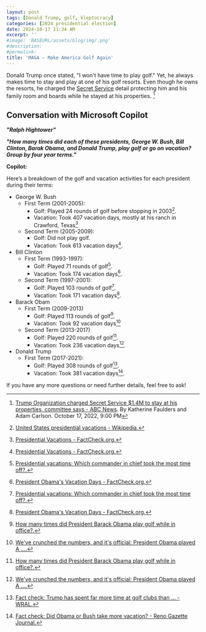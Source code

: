 ```yaml
---
layout: post
tags: [Donald Trump, golf, kleptocracy]
categories: [2024 presidential election]
date: 2024-10-17 11:34 AM
excerpt: ''
#image: 'BASEURL/assets/blog/img/.png'
#description:
#permalink:
title: 'MAGA – Make America Golf Again'
---
```



Donald Trump once stated, "I won't have time to play golf." Yet, he always makes time to stay and play at one of his golf resorts. Even though he owns the resorts, he charged the [Secret Service](https://www.secretservice.gov/protection) detail protecting him and his family room and boards while he stayed at his properties. [^11]

[^11]: [Trump Organization charged Secret Service $1.4M to stay at his properties, committee says - ABC News](https://abcnews.go.com/US/trump-organization-charged-secret-service-14m-stay-properties/story?id=91640350). By Katherine Faulders and Adam Carlson. October 17, 2022, 9:00 PM


## Conversation with Microsoft Copilot

***"Ralph Hightower"***

***"How many times did each of these presidents, George W. Bush, Bill Clinton, Barak Obama, and Donald Trump, play golf or go on vacation? Group by four year terms."***

**Copilot:**

Here’s a breakdown of the golf and vacation activities for each president during their terms:

- George W. Bush
    - First Term (2001-2005):
        - Golf: Played 24 rounds of golf before stopping in 2003[^211].
        - Vacation: Took 407 vacation days, mostly at his ranch in Crawford, Texas[^212]
    - Second Term (2005-2009):
        - Golf: Did not play golf.
        - Vacation: Took 613 vacation days[^212].
- Bill Clinton
    - First Term (1993-1997):
        - Golf: Played 71 rounds of golf[^213].
        - Vacation: Took 174 vacation days[^214].
    - Second Term (1997-2001):
        - Golf: Played 103 rounds of golf[^213].
        - Vacation: Took 171 vacation days[^214].
- Barack Obam
    - First Term (2009-2013)
        - Golf: Played 113 rounds of golf[^215].
        - Vacation: Took 92 vacation days[^216]
    - Second Term (2013-2017)
        - Golf: Played 220 rounds of golf[^215].
        - Vacation: Took 236 vacation days[^216].
- Donald Trump
    - First Term (2017-2021):
        - Golf: Played 308 rounds of golf[^217].
        - Vacation: Took 381 vacation days[^218].

If you have any more questions or need further details, feel free to ask!

[^211]: [United States presidential vacations - Wikipedia.](https://en.wikipedia.org/wiki/United_States_presidential_vacations)
[^212]: [Presidential Vacations - FactCheck.org.](https://www.factcheck.org/2014/08/presidential-vacations/)
[^213]: [Presidential vacations: Which commander in chief took the most time off?.](https://www.cleveland.com/nation/2017/08/presidential_vacations_who_too.html)
[^214]: [President Obama's Vacation Days - FactCheck.org.](https://www.factcheck.org/2010/01/president-obamas-vacation-days/)
[^215]: [How many times did President Barack Obama play golf while in office?.](https://thegolfnewsnet.com/ryan_ballengee/2024/04/20/how-many-rounds-president-barack-obama-play-golf-office-103838/)
[^216]: [We've crunched the numbers, and it's official: President Obama played A ....](https://www.golfdigest.com/story/weve-crunched-the-numbers-and-its-official-president-obama-played-a-lot-of-golf-while-in-office)
[^217]: [Fact check: Trump has spent far more time at golf clubs than ... - WRAL.](https://www.wral.com/story/fact-check-trump-has-spent-far-more-time-at-golf-clubs-than-obama-did-as-president/19113812/)
[^218]: [Fact check: Did Obama or Bush take more vacation? - Reno Gazette Journal.](https://www.rgj.com/story/news/2014/09/07/fact-check-obama-bush-take-vacation/14948189/)
[^219]: [Fact check: Who took more presidential vacations? - USA TODAY.](https://www.usatoday.com/story/news/politics/2014/08/28/fact-check-presidential-vacations/14730083/)
[^210]: [How many times did President Donald Trump played golf while in office?](https://thegolfnewsnet.com/ryan_ballengee/2024/04/16/how-many-times-president-donald-trump-played-golf-in-office-103836/)
[^211]: [How Many Times Has President Trump Played Golf? - Statista.](https://www.statista.com/chart/23464/estimated-number-of-times-president-trump-played-golf/)
[^212]: [Tracking President Trump's visits to Trump properties - NBC News.](https://www.nbcnews.com/politics/donald-trump/how-much-time-trump-spending-trump-properties-n753366)
[^213]: [How do Trump's days away from the White House compare to his ... - CBS News.](https://www.cbsnews.com/news/how-do-trumps-days-away-from-the-white-house-compare-to-his-predecessors/)
[^214]: https://twitter.com/ryanballengee.
[^215]: https://facebook.com/ryanballengeegolf.
[^216]: https://instagram.com/ryanballengee
[^217]: https://youtube.com/@ryanballengeegolf
10:17 AM